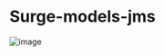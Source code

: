 # Surge-models-jms
![image](https://github.com/user-attachments/assets/102efac3-064f-462f-8324-2b3af01c224b)
